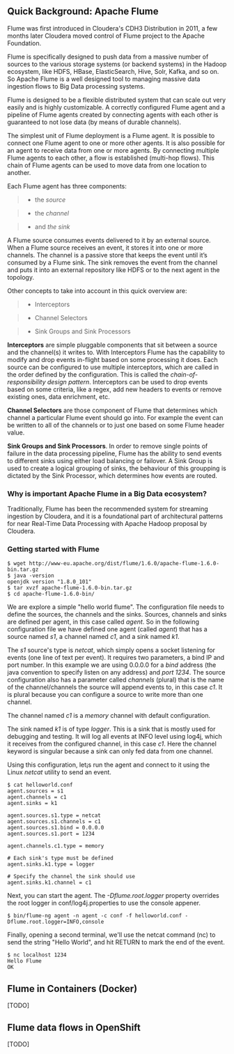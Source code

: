 ## Quick Background: Apache Flume

Flume was first introduced in Cloudera's CDH3 Distribution in 2011, a few
months later Cloudera moved control of Flume project to the Apache Foundation.

Flume is specifically designed to push data from a massive number of sources to
the various storage systems (or backend systems) in the Hadoop ecosystem, like
HDFS, HBase, ElasticSearch, Hive, Solr, Kafka, and so on. So Apache Flume is a
well designed tool to managing massive data ingestion flows to Big Data
processing systems.

Flume is designed to be a flexible distributed system that can scale out very
easily and is highly customizable. A correctly configured Flume agent and a
pipeline of Flume agents created by connecting agents with each other is
guaranteed to not lose data (by means of durable channels).

The simplest unit of Flume deployment is a Flume agent. It is possible to
connect one Flume agent to one or more other agents. It is also possible for an
agent to receive data from one or more agents. By connecting multiple Flume
agents to each other, a flow is established (multi-hop flows). This chain of
Flume agents can be used to move data from one location to another.

Each Flume agent has three components:

> - the *source*

> - the *channel*

> - and *the sink*
    
A Flume source consumes events delivered to it by an external source.
When a Flume source receives an event, it stores it into one or more channels.
The channel is a passive store that keeps the event until it’s consumed by a
Flume sink. The sink removes the event from the channel and puts it into an
external repository like HDFS or to the next agent in the topology.

Other concepts to take into account in this quick overview are:

> - Interceptors

> - Channel Selectors

> - Sink Groups and Sink Processors

**Interceptors** are simple pluggable components that sit between a source and the
channel(s) it writes to. With Interceptors Flume has the capability to modify
and drop events in-flight based on some processing it does. Each source can be
configured to use multiple interceptors, which are called in the order defined
by the configuration. This is called the *chain-of-responsibility design
pattern*. Interceptors can be used to drop events based on some criteria, like
a regex, add new headers to events or remove existing ones, data enrichment,
etc.

**Channel Selectors** are those component of Flume that determines which channel
a particular Flume event should go into. For example the event can be written
to all of the channels or to just one based on some Flume header value.

**Sink Groups and Sink Processors**. In order to remove single points of failure in
the data processing pipeline, Flume has the ability to send events to different
sinks using either load balancing or failover. A Sink Group is used to create a
logical grouping of sinks, the behaviour of this groupping is dictated by the
Sink Processor, which determines how events are routed.

### Why is important Apache Flume in a Big Data ecosystem?

Traditionally, Flume has been the recommended system for streaming ingestion by
Cloudera, and it is a foundational part of architectural patterns for near
Real-Time Data Processing with Apache Hadoop proposal by Cloudera.

### Getting started with Flume

``````
$ wget http://www-eu.apache.org/dist/flume/1.6.0/apache-flume-1.6.0-bin.tar.gz
$ java -version
openjdk version "1.8.0_101"
$ tar xvzf apache-flume-1.6.0-bin.tar.gz
$ cd apache-flume-1.6.0-bin/
``````
We are explore a simple "hello world flume". The configuration file needs to
define the sources, the channels and the sinks. Sources, channels and sinks are
defined per agent, in this case called *agent*. So in the following
configuration file we have defined one agent (called *agent*) that has a source
named *s1*, a channel named *c1*, and a sink named *k1*.

The *s1* source's type is *netcat*, which simply opens a socket listening for
events (one line of text per event). It requires two parameters, a bind IP and
port number. In this example we are using 0.0.0.0 for a *bind* address (the
java convention to specify listen on any address) and *port 1234*. The source
configuration also has a parameter called *channels* (plural) that is the name
of the channel/channels the source will append events to, in this case *c1*. It
is plural because you can configure a source to write more than one channel.

The channel named *c1* is a *memory* channel with default configuration.

The sink named *k1* is of type *logger*. This is a sink that is mostly used for
debugging and testing. It will log all events at INFO level using log4j, which
it receives from the configured channel, in this case *c1*. Here the channel
keyword is singular because a sink can only fed data from one channel.

Using this configuration, let¡s run the agent and connect to it using the Linux
*netcat* utility to send an event.

``````
$ cat helloworld.conf 
agent.sources = s1
agent.channels = c1
agent.sinks = k1

agent.sources.s1.type = netcat
agent.sources.s1.channels = c1
agent.sources.s1.bind = 0.0.0.0
agent.sources.s1.port = 1234

agent.channels.c1.type = memory

# Each sink's type must be defined
agent.sinks.k1.type = logger

# Specify the channel the sink should use
agent.sinks.k1.channel = c1
``````
Next, you can start the agent. The *-Dflume.root.logger* property overrides the
root logger in conf/log4j.properties to use the console appener.

``````
$ bin/flume-ng agent -n agent -c conf -f helloworld.conf -Dflume.root.logger=INFO,console
``````
Finally, opening a second terminal, we'll use the netcat command (nc) to send 
the string "Hello World", and hit RETURN to mark the end of the event.

``````
$ nc localhost 1234
Hello Flume
OK
``````





## Flume in Containers (Docker)
[TODO]


## Flume data flows in OpenShift
[TODO]


